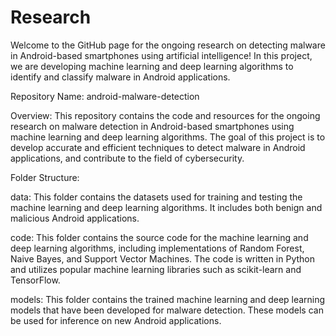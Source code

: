 # Research
Welcome to the GitHub page for the ongoing research on detecting malware in Android-based smartphones using artificial intelligence! In this project, we are developing machine learning and deep learning algorithms to identify and classify malware in Android applications.

Repository Name: android-malware-detection

Overview:
This repository contains the code and resources for the ongoing research on malware detection in Android-based smartphones using machine learning and deep learning algorithms. The goal of this project is to develop accurate and efficient techniques to detect malware in Android applications, and contribute to the field of cybersecurity.

Folder Structure:

data: This folder contains the datasets used for training and testing the machine learning and deep learning algorithms. It includes both benign and malicious Android applications.

code: This folder contains the source code for the machine learning and deep learning algorithms, including implementations of Random Forest, Naive Bayes, and Support Vector Machines. The code is written in Python and utilizes popular machine learning libraries such as scikit-learn and TensorFlow.

models: This folder contains the trained machine learning and deep learning models that have been developed for malware detection. These models can be used for inference on new Android applications.
